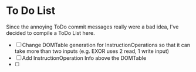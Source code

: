 # To Do List
Since the annoying ToDo commit messages really were a bad idea,
I've decided to compile a ToDo List here.

* [ ] Change DOMTable generation for InstructionOperations so that it can take more
      than two inputs (e.g. EXOR uses 2 read, 1 write input)
* [ ] Add InstructionOperation Info above the DOMTable
* [ ] 
